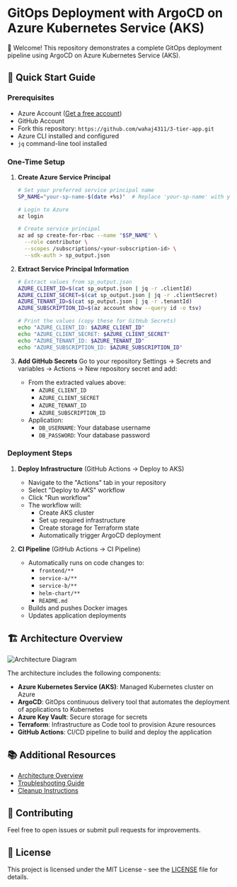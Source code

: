 # GitOps Deployment with ArgoCD on Azure Kubernetes Service (AKS)

👋 Welcome! This repository demonstrates a complete GitOps deployment pipeline using ArgoCD on Azure Kubernetes Service (AKS).

## 🚀 Quick Start Guide

### Prerequisites
- Azure Account ([Get a free account](https://azure.microsoft.com/free/))
- GitHub Account
- Fork this repository: `https://github.com/wahaj4311/3-tier-app.git`
- Azure CLI installed and configured
- `jq` command-line tool installed

### One-Time Setup

1. **Create Azure Service Principal**
   ```bash
   # Set your preferred service principal name
   SP_NAME="your-sp-name-$(date +%s)"  # Replace 'your-sp-name' with your preferred name

   # Login to Azure
   az login

   # Create service principal
   az ad sp create-for-rbac --name "$SP_NAME" \
     --role contributor \
     --scopes /subscriptions/<your-subscription-id> \
     --sdk-auth > sp_output.json
   ```

2. **Extract Service Principal Information**
   ```bash
   # Extract values from sp_output.json
   AZURE_CLIENT_ID=$(cat sp_output.json | jq -r .clientId)
   AZURE_CLIENT_SECRET=$(cat sp_output.json | jq -r .clientSecret)
   AZURE_TENANT_ID=$(cat sp_output.json | jq -r .tenantId)
   AZURE_SUBSCRIPTION_ID=$(az account show --query id -o tsv)

   # Print the values (copy these for GitHub Secrets)
   echo "AZURE_CLIENT_ID: $AZURE_CLIENT_ID"
   echo "AZURE_CLIENT_SECRET: $AZURE_CLIENT_SECRET"
   echo "AZURE_TENANT_ID: $AZURE_TENANT_ID"
   echo "AZURE_SUBSCRIPTION_ID: $AZURE_SUBSCRIPTION_ID"
   ```

3. **Add GitHub Secrets**
   Go to your repository Settings → Secrets and variables → Actions → New repository secret and add:
   - From the extracted values above:
     - `AZURE_CLIENT_ID`
     - `AZURE_CLIENT_SECRET`
     - `AZURE_TENANT_ID`
     - `AZURE_SUBSCRIPTION_ID`
   - Application:
     - `DB_USERNAME`: Your database username
     - `DB_PASSWORD`: Your database password

### Deployment Steps

1. **Deploy Infrastructure** (GitHub Actions → Deploy to AKS)
   - Navigate to the "Actions" tab in your repository
   - Select "Deploy to AKS" workflow
   - Click "Run workflow"
   - The workflow will:
     - Create AKS cluster
     - Set up required infrastructure
     - Create storage for Terraform state
     - Automatically trigger ArgoCD deployment

2. **CI Pipeline** (GitHub Actions → CI Pipeline)
   - Automatically runs on code changes to:
     - `frontend/**`
     - `service-a/**`
     - `service-b/**`
     - `helm-chart/**`
     - `README.md`
   - Builds and pushes Docker images
   - Updates application deployments

## 🏗️ Architecture Overview

![Architecture Diagram](architecture.png)

The architecture includes the following components:

- **Azure Kubernetes Service (AKS)**: Managed Kubernetes cluster on Azure
- **ArgoCD**: GitOps continuous delivery tool that automates the deployment of applications to Kubernetes
- **Azure Key Vault**: Secure storage for secrets
- **Terraform**: Infrastructure as Code tool to provision Azure resources
- **GitHub Actions**: CI/CD pipeline to build and deploy the application

## 📚 Additional Resources

- [Architecture Overview](docs/architecture.md)
- [Troubleshooting Guide](docs/troubleshooting.md)
- [Cleanup Instructions](docs/cleanup.md)

## 🤝 Contributing

Feel free to open issues or submit pull requests for improvements.

## 📄 License

This project is licensed under the MIT License - see the [LICENSE](LICENSE) file for details. 


